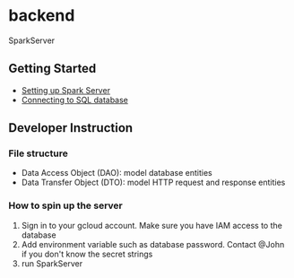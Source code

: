# backend

SparkServer

## Getting Started

- [Setting up Spark Server](https://sparkjava.com/documentation#getting-started)
- [Connecting to SQL database](https://sparkjava.com/tutorials/sql2o-database)

## Developer Instruction

### File structure
- Data Access Object (DAO): model database entities
- Data Transfer Object (DTO): model HTTP request and response entities

### How to spin up the server
1. Sign in to your gcloud account. Make sure you have IAM access to the database
2. Add environment variable such as database password. Contact @John if you don't know the secret strings
3. run SparkServer



